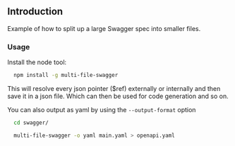 ## Introduction
Example of how to split up a large Swagger spec into smaller files.

### Usage
Install the node tool:

```bash
  npm install -g multi-file-swagger
```

This will resolve every json pointer ($ref) externally or internally and then save it in a json file. Which can then be used for code generation and so on.


You can also output as yaml by using the `--output-format` option

```bash
  cd swagger/
```

```bash
  multi-file-swagger -o yaml main.yaml > openapi.yaml
```